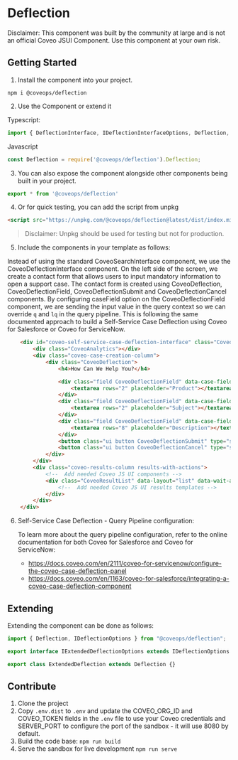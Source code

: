 # Deflection

Disclaimer: This component was built by the community at large and is not an official Coveo JSUI Component. Use this component at your own risk.

## Getting Started

1. Install the component into your project.

```
npm i @coveops/deflection
```

2. Use the Component or extend it

Typescript:

```javascript
import { DeflectionInterface, IDeflectionInterfaceOptions, Deflection, IDeflectionOptions, DeflectionField, IFieldDeflectionOptions, Submit, ISubmitOptions, Cancel, ICancelOptions, DeflectionEvents } from '@coveops/deflection';
```

Javascript

```javascript
const Deflection = require('@coveops/deflection').Deflection;
```

3. You can also expose the component alongside other components being built in your project.

```javascript
export * from '@coveops/deflection'
```

4. Or for quick testing, you can add the script from unpkg

```html
<script src="https://unpkg.com/@coveops/deflection@latest/dist/index.min.js"></script>
```

> Disclaimer: Unpkg should be used for testing but not for production.

5. Include the components in your template as follows:

Instead of using the standard CoveoSearchInterface component, we use the CoveoDeflectionInterface component.
On the left side of the screen, we create a contact form that allows users to input mandatory information to open a support case.
The contact form is created using CoveoDeflection, CoveoDeflectionField, CoveoDeflectionSubmit and CoveoDeflectionCancel components.
By configuring caseField option on the CoveoDeflectionField component, we are sending the input value in the query context so we can override `q` and `lq` in the query pipeline. This is following the same documented approach to build a Self-Service Case Deflection using Coveo for Salesforce or Coveo for ServiceNow.

```html
    <div id="coveo-self-service-case-deflection-interface" class="CoveoDeflectionInterface" data-enable-history="false" data-auto-trigger-query="true" style="border: 1px solid #ccc; padding-bottom: 10px;">
        <div class="CoveoAnalytics"></div>
        <div class="coveo-case-creation-column">
            <div class="CoveoDeflection">
                <h4>How Can We Help You?</h4>

                <div class="field CoveoDeflectionField" data-case-field="InputProduct">
                    <textarea rows="2" placeholder="Product"></textarea>
                </div>
                <div class="field CoveoDeflectionField" data-case-field="InputSubject">
                    <textarea rows="2" placeholder="Subject"></textarea>
                </div>
                <div class="field CoveoDeflectionField" data-case-field="InputDescription">
                    <textarea rows="8" placeholder="Description"></textarea>
                </div>
                <button class="ui button CoveoDeflectionSubmit" type="submit">Submit</button>
                <button class="ui button CoveoDeflectionCancel" type="submit">Cancel</button>
            </div>
        </div>
        <div class="coveo-results-column results-with-actions">
            <!--  Add needed Coveo JS UI components -->
            <div class="CoveoResultList" data-layout="list" data-wait-animation="fade" data-auto-select-fields-to-include="true">
                <!--  Add needed Coveo JS UI results templates -->
            </div>
        </div>
    </div>
```

6. Self-Service Case Deflection - Query Pipeline configuration:

    To learn more about the query pipeline configuration, refer to the online documentation for both Coveo for Salesforce and Coveo for ServiceNow:
    - https://docs.coveo.com/en/2111/coveo-for-servicenow/configure-the-coveo-case-deflection-panel
    - https://docs.coveo.com/en/1163/coveo-for-salesforce/integrating-a-coveo-case-deflection-component

## Extending

Extending the component can be done as follows:

```javascript
import { Deflection, IDeflectionOptions } from "@coveops/deflection";

export interface IExtendedDeflectionOptions extends IDeflectionOptions {}

export class ExtendedDeflection extends Deflection {}
```

## Contribute

1. Clone the project
2. Copy `.env.dist` to `.env` and update the COVEO_ORG_ID and COVEO_TOKEN fields in the `.env` file to use your Coveo credentials and SERVER_PORT to configure the port of the sandbox - it will use 8080 by default.
3. Build the code base: `npm run build`
4. Serve the sandbox for live development `npm run serve`